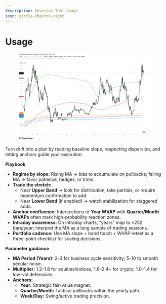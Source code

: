 ```yaml
---
description: Investor Tool Usage
icon: circle-chevron-right
---
```


# Usage

<figure><img src="../../.gitbook/assets/docs-investor-tool-002.png" alt=""><figcaption></figcaption></figure>

Turn drift into a plan by reading baseline slope, respecting dispersion, and letting anchors guide your execution.

**Playbook**

* **Regime by slope:** Rising MA → bias to accumulate on pullbacks; falling MA → favor patience, hedges, or trims.
* **Trade the stretch:**
  * Near **Upper Band** → look for distribution, take partials, or require momentum confirmation to add.
  * Near **Lower Band** (if enabled) → watch stabilization for staggered adds.
* **Anchor confluence:** Intersections of **Year WVAP** with **Quarter/Month WVAPs** often mark high-probability reaction zones.
* **Intraday awareness:** On intraday charts, “years” map to ≈252 bars/year; interpret the MA as a long sample of trading sessions.
* **Portfolio cadence:** Use MA slope + band touch + WVAP retest as a three-point checklist for scaling decisions.

**Parameter guidance**

* **MA Period (Years):** 2–3 for business cycle sensitivity; 5–10 to smooth secular noise.
* **Multiplier:** 1.2–1.8 for equities/indices; 1.6–2.4+ for crypto; 1.0–1.4 for low-vol defensives.
* **Anchors:**
  * **Year:** Strategic fair-value magnet.
  * **Quarter/Month:** Tactical pullbacks within the yearly path.
  * **Week/Day:** Swing/active trading precision.
